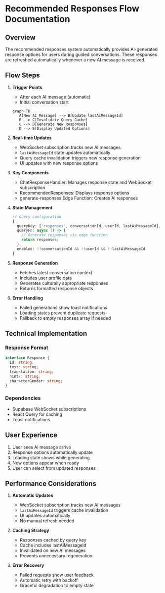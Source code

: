 # Recommended Responses Flow Documentation

## Overview
The recommended responses system automatically provides AI-generated response options for users during guided conversations. These responses are refreshed automatically whenever a new AI message is received.

## Flow Steps

1. **Trigger Points**
   - After each AI message (automatic)
   - Initial conversation start
   ```mermaid
   graph TD
      A[New AI Message] --> B[Update lastAiMessageId]
      B --> C[Invalidate Query Cache]
      C --> D[Generate New Responses]
      D --> E[Display Updated Options]
   ```

2. **Real-time Updates**
   - WebSocket subscription tracks new AI messages
   - `lastAiMessageId` state updates automatically
   - Query cache invalidation triggers new response generation
   - UI updates with new response options

3. **Key Components**
   - ChatResponseHandler: Manages response state and WebSocket subscription
   - RecommendedResponses: Displays response options
   - generate-responses Edge Function: Creates AI responses

4. **State Management**
   ```typescript
   // Query configuration
   {
     queryKey: ['responses', conversationId, userId, lastAiMessageId],
     queryFn: async () => {
       // Generate responses via edge function
       return responses;
     },
     enabled: !!conversationId && !!userId && !!lastAiMessageId
   }
   ```

5. **Response Generation**
   - Fetches latest conversation context
   - Includes user profile data
   - Generates culturally appropriate responses
   - Returns formatted response objects

6. **Error Handling**
   - Failed generations show toast notifications
   - Loading states prevent duplicate requests
   - Fallback to empty responses array if needed

## Technical Implementation

### Response Format
```typescript
interface Response {
  id: string;
  text: string;
  translation: string;
  hint?: string;
  characterGender: string;
}
```

### Dependencies
- Supabase WebSocket subscriptions
- React Query for caching
- Toast notifications

## User Experience

1. User sees AI message arrive
2. Response options automatically update
3. Loading state shows while generating
4. New options appear when ready
5. User can select from updated responses

## Performance Considerations

1. **Automatic Updates**
   - WebSocket subscription tracks new AI messages
   - `lastAiMessageId` triggers cache invalidation
   - UI updates automatically
   - No manual refresh needed

2. **Caching Strategy**
   - Responses cached by query key
   - Cache includes lastAiMessageId
   - Invalidated on new AI messages
   - Prevents unnecessary regeneration

3. **Error Recovery**
   - Failed requests show user feedback
   - Automatic retry with backoff
   - Graceful degradation to empty state